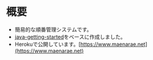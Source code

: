 # 概要

- 簡易的な順番管理システムです。
- [java-getting-started](https://github.com/heroku/java-getting-started)をベースに作成しました。
- Herokuで公開しています。[https://www.maenarae.net](https://www.maenarae.net)
